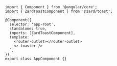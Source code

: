 ```angular-ts title="app.component.ts'" copyButton showLineNumbers
import { Component } from '@angular/core';
import { ZardToastComponent } from '@zard/toast';

@Component({
  selector: 'app-root',
  standalone: true,
  imports: [ZardToastComponent],
  template: `
    <router-outlet></router-outlet>
    <z-toaster />
  `,
})
export class AppComponent {}
```
